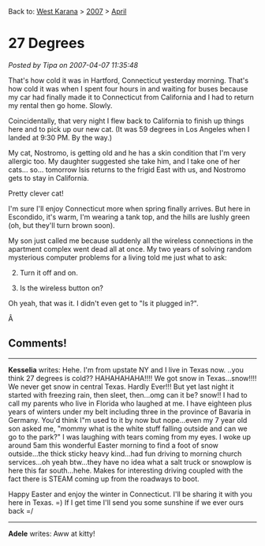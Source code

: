 Back to: [West Karana](/posts/westkarana.md) > [2007](/posts/2007/westkarana.md) > [April](./westkarana.md)
# 27 Degrees

*Posted by Tipa on 2007-04-07 11:35:48*

That's how cold it was in Hartford, Connecticut yesterday morning. That's how cold it was when I spent four hours in and waiting for buses because my car had finally made it to Connecticut from California and I had to return my rental then go home. Slowly.

Coincidentally, that very night I flew back to California to finish up things here and to pick up our new cat. (It was 59 degrees in Los Angeles when I landed at 9:30 PM. By the way.)

My cat, Nostromo, is getting old and he has a skin condition that I'm very allergic too. My daughter suggested she take him, and I take one of her cats... so... tomorrow Isis returns to the frigid East with us, and Nostromo gets to stay in California.

Pretty clever cat!

I'm sure I'll enjoy Connecticut more when spring finally arrives. But here in Escondido, it's warm, I'm wearing a tank top, and the hills are lushly green (oh, but they'll turn brown soon).

My son just called me because suddenly all the wireless connections in the apartment complex went dead all at once. My two years of solving random mysterious computer problems for a living told me just what to ask:

 2. Turn it off and on.

 4. Is the wireless button on?



Oh yeah, that was it. I didn't even get to "Is it plugged in?".

Â 
## Comments!

---

**Kesselia** writes: Hehe. I'm from upstate NY and I live in Texas now. ..you think 27 degrees is cold?? HAHAHAHAHA!!!!
We got snow in Texas...snow!!!! We never get snow in central Texas. Hardly Ever!!! But yet last night it started with freezing rain, then sleet, then...omg can it be? snow!! I had to call my parents who live in Florida who laughed at me. I have eighteen plus years of winters under my belt including three in the province of Bavaria in Germany. You'd think I"m used to it by now but nope...even my 7 year old son asked me, "mommy what is the white stuff falling outside and can we go to the park?" I was laughing with tears coming from my eyes. I woke up around 5am this wonderful Easter morning to find a foot of snow outside...the thick sticky heavy kind...had fun driving to morning church services...oh yeah btw...they have no idea what a salt truck or snowplow is here this far south...hehe. Makes for interesting driving coupled with the fact there is STEAM coming up from the roadways to boot. 

Happy Easter and enjoy the winter in Connecticut. I'll be sharing it with you here in Texas. =) If I get time I'll send you some sunshine if we ever ours back =/

---

**Adele** writes: Aww at kitty!

